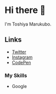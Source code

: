 # Hi there 👋
I'm Toshiya Marukubo.
## Links
* [Twitter](https://twitter.com/toshiyamarukubo)
* [Instagram](https://www.instagram.com/toshiyamarukubo/)
* [CodePen](https://codepen.io/toshiya-marukubo)
### My Skills
* Google

<!--
**toshiya-marukubo/toshiya-marukubo** is a ✨ _special_ ✨ repository because its `README.md` (this file) appears on your GitHub profile.

Here are some ideas to get you started:

- 🔭 I’m currently working on ...
- 🌱 I’m currently learning ...
- 👯 I’m looking to collaborate on ...
- 🤔 I’m looking for help with ...
- 💬 Ask me about ...
- 📫 How to reach me: ...
- 😄 Pronouns: ...
- ⚡ Fun fact: ...
-->
